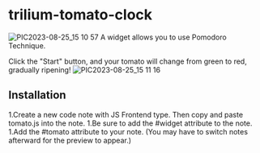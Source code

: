 # trilium-tomato-clock
![PIC2023-08-25_15 10 57](https://github.com/midormeepo/trilium-tomato-clock/assets/43932152/0e58f3ff-8754-4d1d-9ba8-5d978a9fb7d7)
A widget allows you to use Pomodoro Technique.

Click the "Start" button, and your tomato will change from green to red, gradually ripening!
![PIC2023-08-25_15 11 16](https://github.com/midormeepo/trilium-tomato-clock/assets/43932152/973abc84-8b3c-4d60-8d2d-dad1d8cac25d)


## Installation
1.Create a new code note with JS Frontend type. Then copy and paste tomato.js into the note.
1.Be sure to add the #widget attribute to the note.
1.Add the #tomato attribute to your note. (You may have to switch notes afterward for the preview to appear.)
